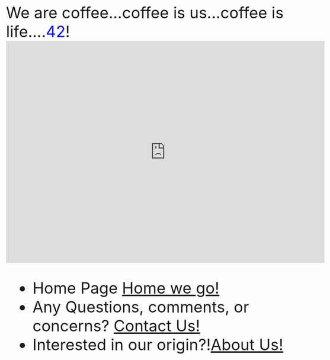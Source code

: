 
<html>
<head>
  <style>
    body {
      font-size: 42px; /* Adjust font size as needed */
    }
    .blue {
      color: blue;
    }
    iframe {
      width: 100%;
      height: 600px; /* Adjust height as needed */
    }
  </style>
</head>
<body>
  We are coffee...coffee is us...coffee is life....<span class="blue">42</span>!

  <!-- Embed live Google Maps view -->
  <iframe src="https://www.google.com/maps/embed?pb=!1m18!1m12!1m3!1d3166.149076288625!2d-113.997847!3d46.8642774!2m3!1f0!2f0!3f0!3m2!1i1024!2i768!4f13.1!3m3!1m2!1s0x535dcdd25591d559%3A0xd6f685fa4010985b!2sClyde%20Coffee!5e0!3m2!1sen!2sus!4v1648792361113!5m2!1sen!2sus" frameborder="0" style="border:0;" allowfullscreen="" loading="lazy"></iframe>

  <ul>
    <li> Home Page <a href="https://kenzie-nice.github.io/Kenzie_Nice.github.io/">Home we go!</a></li>
    <li>Any Questions, comments, or concerns? <a href="https://kenzie-nice.github.io/Week5.github.io/">Contact Us!</a></li>
    <li> Interested in our origin?!<a href="https://kenzie-nice.github.io/About_us.io/">About Us!</a></li>
  </ul>
</body>
</html>

